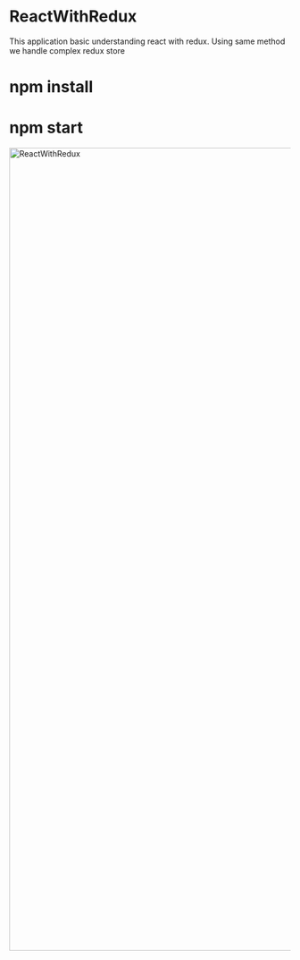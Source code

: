 # ReactWithRedux
This application basic understanding react with redux. Using same method we handle complex redux store

# npm install

# npm start

<img width="1436" alt="ReactWithRedux" src="https://user-images.githubusercontent.com/12670383/70314478-f704b880-1830-11ea-94b3-a84d8ab9ca96.png">
